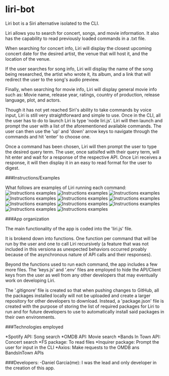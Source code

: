 # liri-bot

Liri bot is a Siri alternative isolated to the CLI.

Liri allows you to search for concert, songs, and movie information. It also has the capability to read previously loaded commands in a .txt file.

When searching for concert info, Liri will display the closest upcoming concert date for the desired artist, the venue that will host it, and the location of the venue.

If the user searches for song info, Liri will display the name of the song being researched, the artist who wrote it, its album, and a link that will redirect the user to the song's audio preview.

Finally, when searching for movie info, Liri will display general movie info such as: Movie name, release year, ratings, country of production, release language, plot, and actors.

Though it has not yet reached Siri's ability to take commands by voice input, Liri is still very straightforward and simple to use. Once in the CLI, all the user has to do to launch Liri is type 'node liri.js'. Liri will then launch and prompt the user with a list of the aforementioned available commands. The user can then use the 'up' and 'down' arrow keys to navigate through the commands and hit 'enter' to choose one. 

Once a command has been chosen, Liri will then prompt the user to type the desired query term. The user, once satisifed with their query term, will hit enter and wait for a response of the respective API. Once Liri receives a response, it will then display it in an easy to read format for the user to digest.

###Instructions/Examples

What follows are examples of Liri running each command:
![Instructions examples](screenshots\1.png)
![Instructions examples](screenshots\2.png)
![Instructions examples](screenshots\concert-this.png)
![Instructions examples](screenshots\do-1.png)
![Instructions examples](screenshots\do-2.png)
![Instructions examples](screenshots\movie-1.png)
![Instructions examples](screenshots\movie-2.png)
![Instructions examples](screenshots\quit-1.png)
![Instructions examples](screenshots\quit-2.png)
![Instructions examples](screenshots\spotify-1.png)
![Instructions examples](screenshots\spotify-2.png)


###App organization

The main functionality of the app is coded into the 'liri.js' file.

It is brokend down into functions. One function per command that will be run by the user and one to call Liri recursively (a feature that was not included in this versiona as unexpected behaviors occurred proably because of the asynchronous nature of API calls and their responses).

Beyond the functions used to run each command, the app includes a few more files. The 'keys.js' and '.env' files are employed to hide the API/Client keys from the user as well from any other developers that may eventually work on developing Liri.

The '.gitignore' file is created so that when pushing changes to GitHub, all the packages installed locally will not be uploaded and create a larger repository for other developers to download. Instead, a 'package.json' file is created with the purpose of storing the list of required packages for Liri to run and for future developers to use to automatically install said packages in their own environments.

###Technologies employed

*Spotify API: Song search
*OMDB API: Movie search
*Bands In Town API: Concert search
*FS package: To read files
*Inquirer package: Prompt the user for input in the CLI
*Axios: Make requests to the OMDB ans BandsInTown APIs

###Developers:
-Daniel Garcia(me): I was the lead and only developer in the creation of this app.
